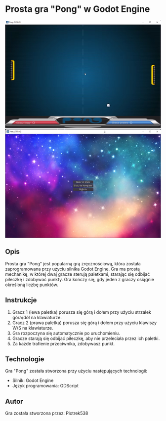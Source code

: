 # Prosta gra "Pong" w Godot Engine 

![Pong](pong_screenshot.png)
![Pong](screenshot2.png)

## Opis

Prosta gra "Pong" jest popularną grą zręcznościową, która została zaprogramowana przy użyciu silnika Godot Engine. Gra ma prostą mechanikę, w której dwaj gracze sterują paletkami, starając się odbijać piłeczkę i zdobywać punkty. Gra kończy się, gdy jeden z graczy osiągnie określoną liczbę punktów.

## Instrukcje

1. Gracz 1 (lewa paletka) porusza się górą i dołem przy użyciu strzałek góra/dół na klawiaturze.
2. Gracz 2 (prawa paletka) porusza się górą i dołem przy użyciu klawiszy W/S na klawiaturze.
3. Gra rozpoczyna się automatycznie po uruchomieniu.
4. Gracze starają się odbijać piłeczkę, aby nie przeleciała przez ich paletki.
5. Za każde trafienie przeciwnika, zdobywasz punkt.

## Technologie

Gra "Pong" została stworzona przy użyciu następujących technologii:

- Silnik: Godot Engine
- Język programowania: GDScript

## Autor

Gra została stworzona przez: Piotrek538
